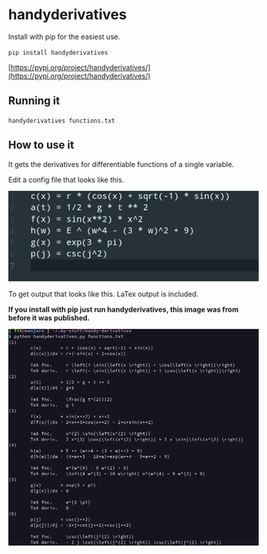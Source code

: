 # handyderivatives

Install with pip for the easiest use.

`pip install handyderivatives`

[https://pypi.org/project/handyderivatives/](https://pypi.org/project/handyderivatives/)

## Running it
`handyderivatives functions.txt`

## How to use it
It gets the derivatives for differentiable functions of a single variable.

Edit a config file that looks like this. 

![Placeholder](https://raw.githubusercontent.com/Fitzy1293/handyderivatives/main/file.png)

To get output that looks like this. LaTex output is included.

**If you install with pip just run handyderivatives, this image was from before it was published.**

![Placeholder](https://raw.githubusercontent.com/Fitzy1293/handyderivatives/main/output.png)
